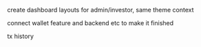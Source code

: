 
create dashboard layouts for admin/investor, same theme context 

connect wallet feature and backend etc to make it finished 


tx history


